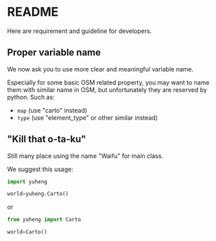 # README

Here are requirement and guideline for developers.

## Proper variable name

We now ask you to use more clear and meaningful variable name.

Especially for some basic OSM related property, you may want to name them with similar name in OSM, but unfortunately they are reserved by python. Such as:
* `map` (use "carto" instead)
* `type` (use "element_type" or other similar instead)

## "Kill that o-ta-ku"

Still many place using the name "Waifu" for main class.

We suggest this usage:

```python
import yuheng

world=yuheng.Carto()
```

or

```python
from yuheng import Carto

world=Carto()
```